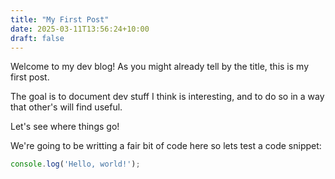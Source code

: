 ```yaml
---
title: "My First Post"
date: 2025-03-11T13:56:24+10:00
draft: false
---
```

Welcome to my dev blog! As you might already tell by the title, this is my first post. 

The goal is to document dev stuff I think is interesting, and to do so in a way that other's will find useful. 

Let's see where things go!

We're going to be writting a fair bit of code here so lets test a code snippet:

```javascript
console.log('Hello, world!');
```
